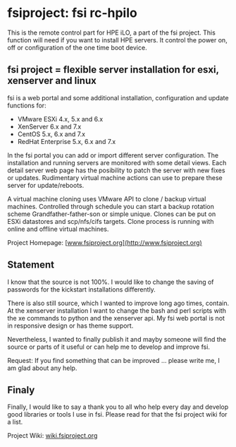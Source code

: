 # fsiproject: fsi rc-hpilo

This is the remote control part for HPE iLO, a part of the fsi project.
This function will need if you want to install HPE servers. It control the power on, off or configuration of the one time boot device.


## fsi project = flexible server installation for esxi, xenserver and linux

fsi is a web portal and some additional installation, configuration and update functions for:
- VMware ESXi 4.x, 5.x and 6.x
- XenServer 6.x and 7.x
- CentOS 5.x, 6.x and 7.x
- RedHat Enterprise 5.x, 6.x and 7.x

In the fsi portal you can add or import different server configuration. The installation and running servers are monitored with some detail views. Each detail server web page has the posibility to patch the server with new fixes or updates. Rudimentary virtual machine actions can use to prepare these server for update/reboots.

A virtual machine cloning uses VMware API to clone / backup virtual machines. Controlled through schedule you can start a backup rotation scheme Grandfather-father-son or simple unique. Clones can be put on ESXi datastores and scp/nfs/cifs targets. Clone process is running with online and offline virtual machines.

Project Homepage: [www.fsiproject.org](http://www.fsiproject.org)



## Statement

I know that the source is not 100%. I would like to change the saving of passwords for the kickstart installations differently. 

There is also still source, which I wanted to improve long ago times, contain. At the xenserver installation I want to change the bash and perl scripts with the xe commands to python and the xenserver api. My fsi web portal is not in responsive design or has theme support.

Nevertheless, I wanted to finally publish it and mayby someone will find the source or parts of it useful or can help me to develop and improve fsi.

Request: If you find something that can be improved ... please write me, I am glad about any help.

## Finaly

Finally, I would like to say a thank you to all who help every day and develop good libraries or tools I use in fsi. Please read for that the fsi project wiki for a list.

Project Wiki: [wiki.fsiproject.org](http://wiki.fsiproject.org)